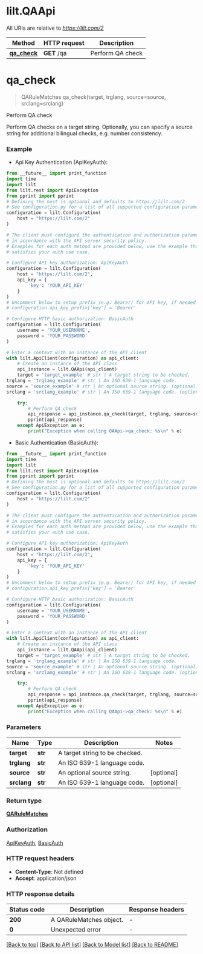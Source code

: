 # lilt.QAApi

All URIs are relative to *https://lilt.com/2*

Method | HTTP request | Description
------------- | ------------- | -------------
[**qa_check**](QAApi.md#qa_check) | **GET** /qa | Perform QA check


# **qa_check**
> QARuleMatches qa_check(target, trglang, source=source, srclang=srclang)

Perform QA check

Perform QA checks on a target string. Optionally, you can specify a source string for additional bilingual checks, e.g. number consistency. 

### Example

* Api Key Authentication (ApiKeyAuth):
```python
from __future__ import print_function
import time
import lilt
from lilt.rest import ApiException
from pprint import pprint
# Defining the host is optional and defaults to https://lilt.com/2
# See configuration.py for a list of all supported configuration parameters.
configuration = lilt.Configuration(
    host = "https://lilt.com/2"
)

# The client must configure the authentication and authorization parameters
# in accordance with the API server security policy.
# Examples for each auth method are provided below, use the example that
# satisfies your auth use case.

# Configure API key authorization: ApiKeyAuth
configuration = lilt.Configuration(
    host = "https://lilt.com/2",
    api_key = {
        'key': 'YOUR_API_KEY'
    }
)
# Uncomment below to setup prefix (e.g. Bearer) for API key, if needed
# configuration.api_key_prefix['key'] = 'Bearer'

# Configure HTTP basic authorization: BasicAuth
configuration = lilt.Configuration(
    username = 'YOUR_USERNAME',
    password = 'YOUR_PASSWORD'
)

# Enter a context with an instance of the API client
with lilt.ApiClient(configuration) as api_client:
    # Create an instance of the API class
    api_instance = lilt.QAApi(api_client)
    target = 'target_example' # str | A target string to be checked.
trglang = 'trglang_example' # str | An ISO 639-1 language code.
source = 'source_example' # str | An optional source string. (optional)
srclang = 'srclang_example' # str | An ISO 639-1 language code. (optional)

    try:
        # Perform QA check
        api_response = api_instance.qa_check(target, trglang, source=source, srclang=srclang)
        pprint(api_response)
    except ApiException as e:
        print("Exception when calling QAApi->qa_check: %s\n" % e)
```

* Basic Authentication (BasicAuth):
```python
from __future__ import print_function
import time
import lilt
from lilt.rest import ApiException
from pprint import pprint
# Defining the host is optional and defaults to https://lilt.com/2
# See configuration.py for a list of all supported configuration parameters.
configuration = lilt.Configuration(
    host = "https://lilt.com/2"
)

# The client must configure the authentication and authorization parameters
# in accordance with the API server security policy.
# Examples for each auth method are provided below, use the example that
# satisfies your auth use case.

# Configure API key authorization: ApiKeyAuth
configuration = lilt.Configuration(
    host = "https://lilt.com/2",
    api_key = {
        'key': 'YOUR_API_KEY'
    }
)
# Uncomment below to setup prefix (e.g. Bearer) for API key, if needed
# configuration.api_key_prefix['key'] = 'Bearer'

# Configure HTTP basic authorization: BasicAuth
configuration = lilt.Configuration(
    username = 'YOUR_USERNAME',
    password = 'YOUR_PASSWORD'
)

# Enter a context with an instance of the API client
with lilt.ApiClient(configuration) as api_client:
    # Create an instance of the API class
    api_instance = lilt.QAApi(api_client)
    target = 'target_example' # str | A target string to be checked.
trglang = 'trglang_example' # str | An ISO 639-1 language code.
source = 'source_example' # str | An optional source string. (optional)
srclang = 'srclang_example' # str | An ISO 639-1 language code. (optional)

    try:
        # Perform QA check
        api_response = api_instance.qa_check(target, trglang, source=source, srclang=srclang)
        pprint(api_response)
    except ApiException as e:
        print("Exception when calling QAApi->qa_check: %s\n" % e)
```

### Parameters

Name | Type | Description  | Notes
------------- | ------------- | ------------- | -------------
 **target** | **str**| A target string to be checked. | 
 **trglang** | **str**| An ISO 639-1 language code. | 
 **source** | **str**| An optional source string. | [optional] 
 **srclang** | **str**| An ISO 639-1 language code. | [optional] 

### Return type

[**QARuleMatches**](QARuleMatches.md)

### Authorization

[ApiKeyAuth](../README.md#ApiKeyAuth), [BasicAuth](../README.md#BasicAuth)

### HTTP request headers

 - **Content-Type**: Not defined
 - **Accept**: application/json

### HTTP response details
| Status code | Description | Response headers |
|-------------|-------------|------------------|
**200** | A QARuleMatches object. |  -  |
**0** | Unexpected error |  -  |

[[Back to top]](#) [[Back to API list]](../README.md#documentation-for-api-endpoints) [[Back to Model list]](../README.md#documentation-for-models) [[Back to README]](../README.md)

